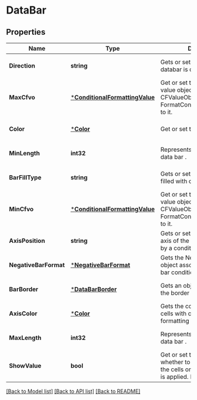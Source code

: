 # DataBar

## Properties
Name | Type | Description | Notes
------------ | ------------- | ------------- | -------------
**Direction** | **string** | Gets or sets the direction the databar is displayed. | [optional] [default to null]
**MaxCfvo** | [***ConditionalFormattingValue**](ConditionalFormattingValue.md) | Get or set this DataBar&#39;s max value object.  Cannot set null or CFValueObject    with type FormatConditionValueType.Min to it.              | [optional] [default to null]
**Color** | [***Color**](Color.md) | Get or set this DataBar&#39;s Color.              | [optional] [default to null]
**MinLength** | **int32** | Represents the min length of data bar .              | [optional] [default to null]
**BarFillType** | **string** | Gets or sets how a data bar is filled with color. | [optional] [default to null]
**MinCfvo** | [***ConditionalFormattingValue**](ConditionalFormattingValue.md) | Get or set this DataBar&#39;s min value object.  Cannot set null or CFValueObject   with type FormatConditionValueType.Max to it.              | [optional] [default to null]
**AxisPosition** | **string** | Gets or sets the position of the axis of the data bars specified by a conditional    formatting rule. | [optional] [default to null]
**NegativeBarFormat** | [***NegativeBarFormat**](NegativeBarFormat.md) | Gets the NegativeBarFormat object associated with a data bar conditional     formatting rule. | [optional] [default to null]
**BarBorder** | [***DataBarBorder**](DataBarBorder.md) | Gets an object that specifies the border of a data bar. | [optional] [default to null]
**AxisColor** | [***Color**](Color.md) | Gets the color of the axis for cells with conditional formatting as data bars. | [optional] [default to null]
**MaxLength** | **int32** | Represents the max length of data bar . | [optional] [default to null]
**ShowValue** | **bool** | Get or set the flag indicating whether to show the values of the cells on   which this data bar is applied.  Default value is true.              | [optional] [default to null]

[[Back to Model list]](../README.md#documentation-for-models) [[Back to API list]](../README.md#documentation-for-api-endpoints) [[Back to README]](../README.md)


